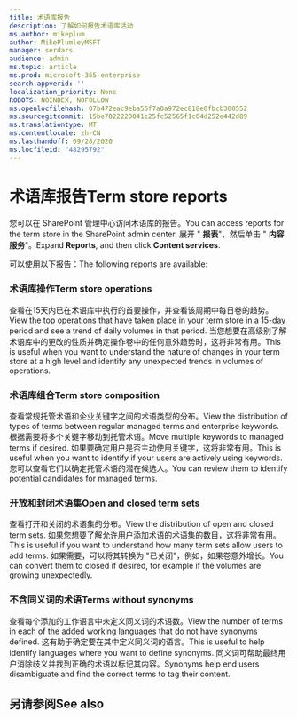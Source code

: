 ```yaml
---
title: 术语库报告
description: 了解如何报告术语库活动
ms.author: mikeplum
author: MikePlumleyMSFT
manager: serdars
audience: admin
ms.topic: article
ms.prod: microsoft-365-enterprise
search.appverid: ''
localization_priority: None
ROBOTS: NOINDEX, NOFOLLOW
ms.openlocfilehash: 07b472eac9eba55f7a0a972ec818e0fbcb300552
ms.sourcegitcommit: 15be7822220041c25fc52565f1c64d252e442d89
ms.translationtype: MT
ms.contentlocale: zh-CN
ms.lasthandoff: 09/28/2020
ms.locfileid: "48295792"
---
```

# <a name="term-store-reports"></a><span data-ttu-id="0533b-103">术语库报告</span><span class="sxs-lookup"><span data-stu-id="0533b-103">Term store reports</span></span>

<span data-ttu-id="0533b-104">您可以在 SharePoint 管理中心访问术语库的报告。</span><span class="sxs-lookup"><span data-stu-id="0533b-104">You can access reports for the term store in the SharePoint admin center.</span></span> <span data-ttu-id="0533b-105">展开 " **报表**"，然后单击 " **内容服务**"。</span><span class="sxs-lookup"><span data-stu-id="0533b-105">Expand **Reports**, and then click **Content services**.</span></span>

<span data-ttu-id="0533b-106">可以使用以下报告：</span><span class="sxs-lookup"><span data-stu-id="0533b-106">The following reports are available:</span></span>

### <a name="term-store-operations"></a><span data-ttu-id="0533b-107">术语库操作</span><span class="sxs-lookup"><span data-stu-id="0533b-107">Term store operations</span></span>

<span data-ttu-id="0533b-108">查看在15天内已在术语库中执行的首要操作，并查看该周期中每日卷的趋势。</span><span class="sxs-lookup"><span data-stu-id="0533b-108">View the top operations that have taken place in your term store in a 15-day period and see a trend of daily volumes in that period.</span></span> <span data-ttu-id="0533b-109">当您想要在高级别了解术语库中的更改的性质并确定操作卷中的任何意外趋势时，这将非常有用。</span><span class="sxs-lookup"><span data-stu-id="0533b-109">This is useful when you want to understand the nature of changes in your term store at a high level and identify any unexpected trends in volumes of operations.</span></span> 

### <a name="term-store-composition"></a><span data-ttu-id="0533b-110">术语库组合</span><span class="sxs-lookup"><span data-stu-id="0533b-110">Term store composition</span></span>

<span data-ttu-id="0533b-111">查看常规托管术语和企业关键字之间的术语类型的分布。</span><span class="sxs-lookup"><span data-stu-id="0533b-111">View the distribution of types of terms between regular managed terms and enterprise keywords.</span></span> <span data-ttu-id="0533b-112">根据需要将多个关键字移动到托管术语。</span><span class="sxs-lookup"><span data-stu-id="0533b-112">Move multiple keywords to managed terms if desired.</span></span> <span data-ttu-id="0533b-113">如果要确定用户是否主动使用关键字，这将非常有用。</span><span class="sxs-lookup"><span data-stu-id="0533b-113">This is useful when you want to identify if your users are actively using keywords.</span></span> <span data-ttu-id="0533b-114">您可以查看它们以确定托管术语的潜在候选人。</span><span class="sxs-lookup"><span data-stu-id="0533b-114">You can review them to identify potential candidates for managed terms.</span></span>

### <a name="open-and-closed-term-sets"></a><span data-ttu-id="0533b-115">开放和封闭术语集</span><span class="sxs-lookup"><span data-stu-id="0533b-115">Open and closed term sets</span></span>

<span data-ttu-id="0533b-116">查看打开和关闭的术语集的分布。</span><span class="sxs-lookup"><span data-stu-id="0533b-116">View the distribution of open and closed term sets.</span></span> <span data-ttu-id="0533b-117">如果您想要了解允许用户添加术语的术语集的数目，这将非常有用。</span><span class="sxs-lookup"><span data-stu-id="0533b-117">This is useful if you want to understand how many term sets allow users to add terms.</span></span> <span data-ttu-id="0533b-118">如果需要，可以将其转换为 "已关闭"，例如，如果卷意外增长。</span><span class="sxs-lookup"><span data-stu-id="0533b-118">You can convert them to closed if desired, for example if the volumes are growing unexpectedly.</span></span> 

### <a name="terms-without-synonyms"></a><span data-ttu-id="0533b-119">不含同义词的术语</span><span class="sxs-lookup"><span data-stu-id="0533b-119">Terms without synonyms</span></span>

<span data-ttu-id="0533b-120">查看每个添加的工作语言中未定义同义词的术语数。</span><span class="sxs-lookup"><span data-stu-id="0533b-120">View the number of terms in each of the added working languages that do not have synonyms defined.</span></span> <span data-ttu-id="0533b-121">这有助于确定要在其中定义同义词的语言。</span><span class="sxs-lookup"><span data-stu-id="0533b-121">This is useful to help identify languages where you want to define synonyms.</span></span> <span data-ttu-id="0533b-122">同义词可帮助最终用户消除歧义并找到正确的术语以标记其内容。</span><span class="sxs-lookup"><span data-stu-id="0533b-122">Synonyms help end users disambiguate and find the correct terms to tag their content.</span></span>

## <a name="see-also"></a><span data-ttu-id="0533b-123">另请参阅</span><span class="sxs-lookup"><span data-stu-id="0533b-123">See also</span></span>



  






